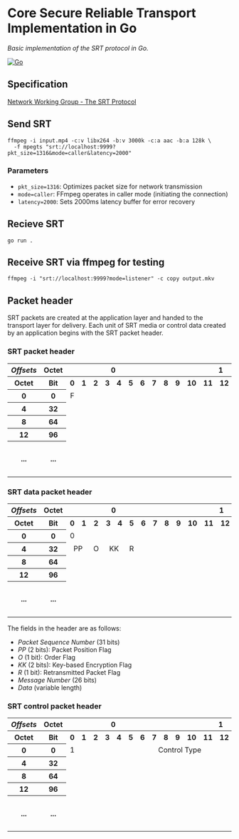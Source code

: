 # Core Secure Reliable Transport Implementation in Go

_Basic implementation of the SRT protocol in Go._

[![Go](https://github.com/betandr/coresrt/actions/workflows/go.yml/badge.svg)](https://github.com/betandr/coresrt/actions/workflows/go.yml)

## Specification

[Network Working Group - The SRT Protocol](https://datatracker.ietf.org/doc/html/draft-sharabayko-srt-01)

## Send SRT

```
ffmpeg -i input.mp4 -c:v libx264 -b:v 3000k -c:a aac -b:a 128k \
  -f mpegts "srt://localhost:9999?pkt_size=1316&mode=caller&latency=2000"
```

### Parameters

- `pkt_size=1316`: Optimizes packet size for network transmission
- `mode=caller`: FFmpeg operates in caller mode (initiating the connection)
- `latency=2000`: Sets 2000ms latency buffer for error recovery

## Recieve SRT

```
go run .
```

## Receive SRT via ffmpeg for testing

```
ffmpeg -i "srt://localhost:9999?mode=listener" -c copy output.mkv
```

## Packet header

SRT packets are created at the application layer and handed to the transport layer for delivery. Each unit of SRT media or control data created by an application begins with the SRT packet header.

### SRT packet header

<table style="text-align:center">
    <tbody>
        <tr>
            <th><i>Offsets</i>
            </th>
            <th>Octet
            </th>
            <th colspan="8">0
            </th>
            <th colspan="8">1
            </th>
            <th colspan="8">2
            </th>
            <th colspan="8">3
            </th>
        </tr>
        <tr>
            <th>Octet
            </th>
            <th>Bit</th>
            <th>0
            </th>
            <th>1
            </th>
            <th colspan="1">2
            </th>
            <th colspan="1">3
            </th>
            <th>4
            </th>
            <th>5
            </th>
            <th>6
            </th>
            <th>7
            </th>
            <th colspan="1">8
            </th>
            <th>9
            </th>
            <th>10
            </th>
            <th>11
            </th>
            <th>12
            </th>
            <th>13
            </th>
            <th>14
            </th>
            <th>15
            </th>
            <th>16
            </th>
            <th>17
            </th>
            <th>18
            </th>
            <th>19
            </th>
            <th>20
            </th>
            <th>21
            </th>
            <th>22
            </th>
            <th>23
            </th>
            <th>24
            </th>
            <th>25
            </th>
            <th>26
            </th>
            <th>27
            </th>
            <th>28
            </th>
            <th>29
            </th>
            <th>30
            </th>
            <th>31
            </th>
        </tr>
        <tr align="center">
            <th>0
            </th>
            <th>0
            </th>
            <td colspan="1">F
            </td>
            <td colspan="31">Field meaning depends on the packet type
            </td>
        </tr>
        <tr align="center">
            <th>4
            </th>
            <th colspan="1">32
            </th>
            <td colspan="32">Field meaning depends on the packet type
            </td>
        </tr>
        <tr align="center">
            <th>8
            </th>
            <th>64
            </th>
            <td colspan="32">Timestamp
            </td>
        </tr>
        <tr align="center">
            <th>12
            </th>
            <th>96
            </th>
            <td colspan="32">Destination Socket ID
            </td>
        </tr>
        <tr align="center" style="height: 5em;">
            <th>...
            </th>
            <th>...
            </th>
            <td colspan="32">Packet Contents<br>(depends on the packet type)
            </td>
        </tr>
    </tbody>
</table>

### SRT data packet header

<table style="text-align:center">
    <tbody>
        <tr>
            <th><i>Offsets</i>
            </th>
            <th>Octet
            </th>
            <th colspan="8">0
            </th>
            <th colspan="8">1
            </th>
            <th colspan="8">2
            </th>
            <th colspan="8">3
            </th>
        </tr>
        <tr>
            <th>Octet
            </th>
            <th>Bit</th>
            <th>0
            </th>
            <th>1
            </th>
            <th colspan="1">2
            </th>
            <th colspan="1">3
            </th>
            <th>4
            </th>
            <th>5
            </th>
            <th>6
            </th>
            <th>7
            </th>
            <th colspan="1">8
            </th>
            <th>9
            </th>
            <th>10
            </th>
            <th>11
            </th>
            <th>12
            </th>
            <th>13
            </th>
            <th>14
            </th>
            <th>15
            </th>
            <th>16
            </th>
            <th>17
            </th>
            <th>18
            </th>
            <th>19
            </th>
            <th>20
            </th>
            <th>21
            </th>
            <th>22
            </th>
            <th>23
            </th>
            <th>24
            </th>
            <th>25
            </th>
            <th>26
            </th>
            <th>27
            </th>
            <th>28
            </th>
            <th>29
            </th>
            <th>30
            </th>
            <th>31
            </th>
        </tr>
        <tr align="center">
            <th>0
            </th>
            <th>0
            </th>
            <td colspan="1">0
            </td>
            <td colspan="31">Packet Sequence Number
            </td>
        </tr>
        <tr align="center">
            <th>4
            </th>
            <th>32
            </th>
            <td colspan="2">PP
            </td>
            <td>O
            </td>
            <td colspan="2">KK
            </td>
            <td>R
            </td>
            <td colspan="26">Message Number
            </td>
        </tr>
        <tr align="center">
            <th>8
            </th>
            <th>64
            </th>
            <td colspan="32">Timestamp
            </td>
        </tr>
        <tr align="center">
            <th>12
            </th>
            <th>96
            </th>
            <td colspan="32">Destination Socket ID
            </td>
        </tr>
        <tr align="center" style="height: 5em;">
            <th>...
            </th>
            <th>...
            </th>
            <td colspan="32">Data
            </td>
        </tr>
    </tbody>
</table>

The fields in the header are as follows:

- *Packet Sequence Number* (31 bits)
- *PP* (2 bits): Packet Position Flag
- *O* (1 bit): Order Flag
- *KK* (2 bits): Key-based Encryption Flag
- *R* (1 bit): Retransmitted Packet Flag
- *Message Number* (26 bits)
- *Data* (variable length)

### SRT control packet header

<table style="text-align:center">
    <tbody>
        <tr>
            <th><i>Offsets</i>
            </th>
            <th>Octet
            </th>
            <th colspan="8">0
            </th>
            <th colspan="8">1
            </th>
            <th colspan="8">2
            </th>
            <th colspan="8">3
            </th>
        </tr>
        <tr>
            <th>Octet
            </th>
            <th>Bit</th>
            <th>0
            </th>
            <th>1
            </th>
            <th colspan="1">2
            </th>
            <th colspan="1">3
            </th>
            <th>4
            </th>
            <th>5
            </th>
            <th>6
            </th>
            <th>7
            </th>
            <th colspan="1">8
            </th>
            <th>9
            </th>
            <th>10
            </th>
            <th>11
            </th>
            <th>12
            </th>
            <th>13
            </th>
            <th>14
            </th>
            <th>15
            </th>
            <th>16
            </th>
            <th>17
            </th>
            <th>18
            </th>
            <th>19
            </th>
            <th>20
            </th>
            <th>21
            </th>
            <th>22
            </th>
            <th>23
            </th>
            <th>24
            </th>
            <th>25
            </th>
            <th>26
            </th>
            <th>27
            </th>
            <th>28
            </th>
            <th>29
            </th>
            <th>30
            </th>
            <th>31
            </th>
        </tr>
        <tr align="center">
            <th>0
            </th>
            <th>0
            </th>
            <td colspan="1">1
            </td>
            <td colspan="15">Control Type
            </td>
            <td colspan="16">Subtype
            </td>
        </tr>
        <tr align="center">
            <th>4
            </th>
            <th>32
            </th>
            <td colspan="32">Type-specific Information
            </td>
        </tr>
        <tr align="center">
            <th>8
            </th>
            <th>64
            </th>
            <td colspan="32">Timestamp
            </td>
        </tr>
        <tr align="center">
            <th>12
            </th>
            <th>96
            </th>
            <td colspan="32">Destination Socket ID
            </td>
        </tr>
        <tr align="center" style="height: 5em;">
            <th>...
            </th>
            <th>...
            </th>
            <td colspan="32">Control Information Field (CIF)
            </td>
        </tr>
    </tbody>
</table>
